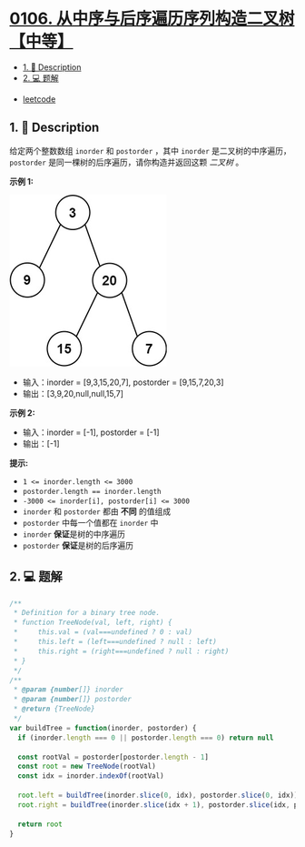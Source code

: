 # [0106. 从中序与后序遍历序列构造二叉树【中等】](https://github.com/Tdahuyou/leetcode/tree/main/0106.%20%E4%BB%8E%E4%B8%AD%E5%BA%8F%E4%B8%8E%E5%90%8E%E5%BA%8F%E9%81%8D%E5%8E%86%E5%BA%8F%E5%88%97%E6%9E%84%E9%80%A0%E4%BA%8C%E5%8F%89%E6%A0%91%E3%80%90%E4%B8%AD%E7%AD%89%E3%80%91)

<!-- region:toc -->
- [1. 📝 Description](#1--description)
- [2. 💻 题解](#2--题解)
<!-- endregion:toc -->
- [leetcode](https://leetcode.cn/problems/construct-binary-tree-from-inorder-and-postorder-traversal)

## 1. 📝 Description

给定两个整数数组 `inorder` 和 `postorder` ，其中 `inorder` 是二叉树的中序遍历， `postorder` 是同一棵树的后序遍历，请你构造并返回这颗 _二叉树_ 。

**示例 1:**

![](md-imgs/2024-09-25-16-55-37.png)

- 输入：inorder = [9,3,15,20,7], postorder = [9,15,7,20,3]
- 输出：[3,9,20,null,null,15,7]

**示例 2:**

- 输入：inorder = [-1], postorder = [-1]
- 输出：[-1]

**提示:**

- `1 <= inorder.length <= 3000`
- `postorder.length == inorder.length`
- `-3000 <= inorder[i], postorder[i] <= 3000`
- `inorder` 和 `postorder` 都由 **不同** 的值组成
- `postorder` 中每一个值都在 `inorder` 中
- `inorder` **保证**是树的中序遍历
- `postorder` **保证**是树的后序遍历

## 2. 💻 题解

```javascript
/**
 * Definition for a binary tree node.
 * function TreeNode(val, left, right) {
 *     this.val = (val===undefined ? 0 : val)
 *     this.left = (left===undefined ? null : left)
 *     this.right = (right===undefined ? null : right)
 * }
 */
/**
 * @param {number[]} inorder
 * @param {number[]} postorder
 * @return {TreeNode}
 */
var buildTree = function(inorder, postorder) {
  if (inorder.length === 0 || postorder.length === 0) return null

  const rootVal = postorder[postorder.length - 1]
  const root = new TreeNode(rootVal)
  const idx = inorder.indexOf(rootVal)

  root.left = buildTree(inorder.slice(0, idx), postorder.slice(0, idx))
  root.right = buildTree(inorder.slice(idx + 1), postorder.slice(idx, postorder.length - 1))

  return root
}
```




